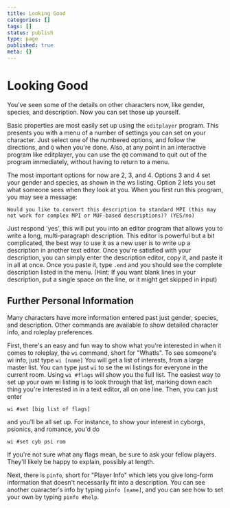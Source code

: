 ```yaml
---
title: Looking Good
categories: []
tags: []
status: publish
type: page
published: true
meta: {}
---
```

# Looking Good

You've seen some of the details on other characters now, like gender, species, and description.  Now you can set those up yourself.

Basic properties are most easily set up using the `editplayer` program.  This presents you with a menu of a number of settings you can set on your character. Just select one of the numbered options, and follow the directions, and `Q` when you're done.  Also, at any point in an interactive program like editplayer, you can use the `@Q` command to quit out of the program immediately, without having to return to a menu.

The most important options for now are 2, 3, and 4.  Options 3 and 4 set your gender and species, as shown in the ws listing. Option 2 lets you set what someone sees when they look at you.  When you first run this program, you may see a message:

    Would you like to convert this description to standard MPI (this may not work for complex MPI or MUF-based descriptions)? (YES/no)

Just respond 'yes', this will put you into an editor program that allows you to write a long, multi-paragraph description.  This editor is powerful but a bit complicated, the best way to use it as a new user is to write up a description in another text editor.  Once you're satisfied with your description, you can simply enter the description editor, copy it, and paste it in all at once.  Once you paste it, type `.end` and you should see the complete description listed in the menu. (Hint: If you want blank lines in your description, put a single space on the line, or it might get skipped in input)

## Further Personal Information

Many characters have more information entered past just gender, species, and description.  Other commands are available to show detailed character info, and roleplay preferences.

First, there's an easy and fun way to show what you're interested in when it comes to roleplay, the `wi` command, short for "WhatIs".  To see someone's wi info, just type `wi [name]`  You will get a list of interests, from a large master list.  You can type just `wi` to se the wi listings for everyone in the current room.  Using `wi #flags` will show you the full list.  The easiest way to set up your own wi listing is to look through that list, marking down each thing you're interested in in a text editor, all on one line.  Then, you can just enter

    wi #set [big list of flags]

and you'll be all set up.  For instance, to show your interest in cyborgs, psionics, and romance, you'd do

    wi #set cyb psi rom

If you're not sure what any flags mean, be sure to ask your fellow players.  They'll likely be happy to explain, possibly at length.

Next, there is `pinfo`, short for "Player Info" which lets you give long-form information that doesn't necessarily fit into a description.  You can see another cuaracter's info by typing `pinfo [name]`, and you can see how to set your own by typing `pinfo #help`.

